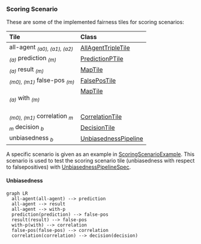 <head>
  <script src="https://cdnjs.cloudflare.com/ajax/libs/mermaid/9.4.3/mermaid.min.js"> </script>
</head>


### Scoring Scenario

These are some of the implemented fairness tiles for scoring scenarios:

| Tile                                               | Class                                                    |
|:---------------------------------------------------|:---------------------------------------------------------|
| all-agent <sub>*(a0), (a1), (a2)*</sub>            | [AllAgentTripleTile][AllAgentTripleTile]                 |
| <sub>*(a)*</sub> prediction <sub>*(m)*</sub>       | [PredictionPTile][PredictionPTile]                       |
| <sub>*(a)*</sub> result <sub>*(m)*</sub>           | [MapTile][MapTile]                                       |
| <sub>*(m0), (m1)*</sub> false-pos <sub>*(m)*</sub> | [FalsePosTile][FalsePosTile]                             |
| <sub>*(a)*</sub> with <sub>*(m)*</sub>             | [MapTile][MapTile]                    <br/> <br/>  <br/> |
| <sub>*(m0), (m1)*</sub> correlation <sub>*m*</sub> | [CorrelationTile][CorrelationTile]                       |
| <sub>*m*</sub> decision <sub>*b*</sub>             | [DecisionTile][DecisionTile]                             |
| unbiasedness <sub>*b*</sub>                        | [UnbiasednessPipeline][UnbiasednessPipeline]             |

A specific scenario is given as an example in
[ScoringScenarioExample][ScoringScenarioExample]. This scenario is used to test the
scoring scenario tile (unbiasedness with respect to falsepositives) with
[UnbiasednessPipelineSpec][UnbiasednessPipelineSpec].


#### Unbiasedness

```mermaid
graph LR
  all-agent(all-agent) --> prediction
  all-agent --> result
  all-agent --> with-p
  prediction(prediction) --> false-pos
  result(result) --> false-pos
  with-p(with) --> correlation
  false-pos(false-pos) --> correlation
  correlation(correlation) --> decision(decision)
```

[AllAgentTripleTile]: https://github.com/julianmendez/tiles/blob/master/core/src/main/scala/soda/tiles/fairness/tile/AllAgentTripleTile.soda

[PredictionPTile]: https://github.com/julianmendez/tiles/blob/master/core/src/main/scala/soda/tiles/fairness/tile/PredictionPTile.soda

[MapTile]: https://github.com/julianmendez/tiles/blob/master/core/src/main/scala/soda/tiles/fairness/tile/map/MapTile.soda

[FalsePosTile]: https://github.com/julianmendez/tiles/blob/master/core/src/main/scala/soda/tiles/fairness/tile/FalsePosTile.soda

[CorrelationTile]: https://github.com/julianmendez/tiles/blob/master/core/src/main/scala/soda/tiles/fairness/tile/CorrelationTile.soda

[DecisionTile]: https://github.com/julianmendez/tiles/blob/master/core/src/main/scala/soda/tiles/fairness/tile/DecisionTile.soda

[UnbiasednessPipeline]: https://github.com/julianmendez/tiles/blob/master/core/src/main/scala/soda/tiles/fairness/pipeline/UnbiasednessPipeline.soda

[ScoringScenarioExample]: https://github.com/julianmendez/tiles/blob/master/core/src/test/scala/soda/tiles/fairness/pipeline/ScoringScenarioExample.soda

[UnbiasednessPipelineSpec]: https://github.com/julianmendez/tiles/blob/master/core/src/test/scala/soda/tiles/fairness/pipeline/UnbiasednessPipelineSpec.soda

<script>
  window.mermaid.init(undefined, document.querySelectorAll('.language-mermaid'));
</script>


